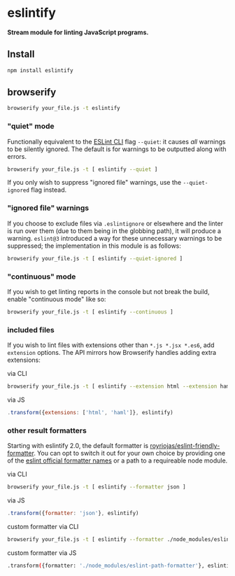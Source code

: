 # eslintify

__Stream module for linting JavaScript programs.__

## Install

```bash
npm install eslintify
```

## browserify

```bash
browserify your_file.js -t eslintify
```

### "quiet" mode

Functionally equivalent to the [ESLint CLI](http://eslint.org/docs/user-guide/command-line-interface) flag `--quiet`: it causes _all_ warnings to be silently ignored. The default is for warnings to be outputted along with errors.

```bash
browserify your_file.js -t [ eslintify --quiet ]
```

If you only wish to suppress "ignored file" warnings, use the `--quiet-ignored` flag instead.

### "ignored file" warnings

If you choose to exclude files via `.eslintignore` or elsewhere and the linter is run over them (due to them being in the globbing path), it will produce a warning. `eslint@3` introduced a way for these unnecessary warnings to be suppressed; the implementation in this module is as follows:

```bash
browserify your_file.js -t [ eslintify --quiet-ignored ]
```

### "continuous" mode

If you wish to get linting reports in the console but not break the build, enable "continuous mode" like so:

```bash
browserify your_file.js -t [ eslintify --continuous ]
```

### included files

If you wish to lint files with extensions other than `*.js *.jsx *.es6`, add `extension` options. The API mirrors how Browserify handles adding extra extensions:

via CLI
```bash
browserify your_file.js -t [ eslintify --extension html --extension haml ]
```

via JS
```js
.transform({extensions: ['html', 'haml']}, eslintify)
```

### other result formatters

Starting with eslintify 2.0, the default formatter is [royriojas/eslint-friendly-formatter](https://github.com/royriojas/eslint-friendly-formatter). You can opt to switch it out for your own choice by providing one of the [eslint official formatter names](http://eslint.org/docs/developer-guide/nodejs-api#getformatter) or a path to a requireable node module.

via CLI
```bash
browserify your_file.js -t [ eslintify --formatter json ]
```

via JS
```js
.transform({formatter: 'json'}, eslintify)
```

custom formatter via CLI
```bash
browserify your_file.js -t [ eslintify --formatter ./node_modules/eslint-path-formatter ]
```

custom formatter via JS
```bash
.transform({formatter: './node_modules/eslint-path-formatter'}, eslintify)
```
